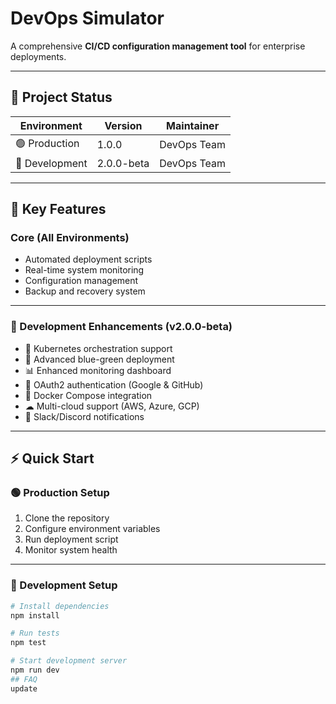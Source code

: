 # DevOps Simulator

A comprehensive **CI/CD configuration management tool** for enterprise deployments.

---

## 🧭 Project Status

| Environment | Version | Maintainer  |
|--------------|----------|-------------|
| 🟢 Production | 1.0.0 | DevOps Team |
| 🧪 Development | 2.0.0-beta | DevOps Team |

---

## 🚀 Key Features

### Core (All Environments)
- Automated deployment scripts  
- Real-time system monitoring  
- Configuration management  
- Backup and recovery system  

---

### 🧩 Development Enhancements (v2.0.0-beta)
- 🚀 Kubernetes orchestration support  
- 🔄 Advanced blue-green deployment  
- 📊 Enhanced monitoring dashboard  
- 🔐 OAuth2 authentication (Google & GitHub)  
- 🐳 Docker Compose integration  
- ☁ Multi-cloud support (AWS, Azure, GCP)  
- 🔔 Slack/Discord notifications  

---

## ⚡ Quick Start

### 🟢 Production Setup
1. Clone the repository  
2. Configure environment variables  
3. Run deployment script  
4. Monitor system health  

---

### 🧪 Development Setup
```bash
# Install dependencies
npm install

# Run tests
npm test

# Start development server
npm run dev
## FAQ
update
